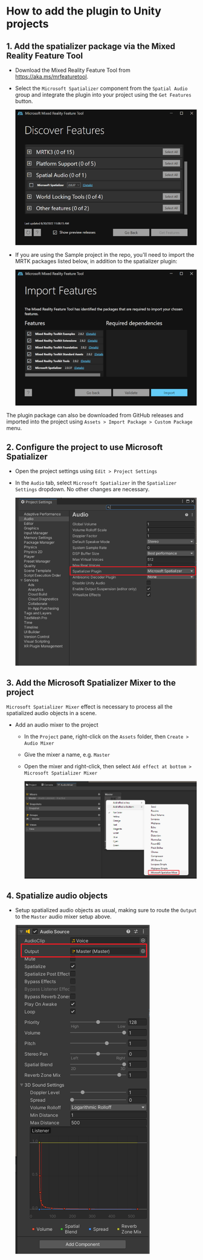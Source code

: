 # How to add the plugin to Unity projects

## 1. Add the spatializer package via the Mixed Reality Feature Tool
- Download the Mixed Reality Feature Tool from https://aka.ms/mrfeaturetool.
- Select the `Microsoft Spatializer` component from the `Spatial Audio` group and integrate the plugin into your project using the `Get Features` button.

    ![Mixed Reality Feature Tool](./Images/mrfeaturetool.png)

- If you are using the Sample project in the repo, you'll need to import the MRTK packages listed below, in addition to the spatializer plugin:

    ![Mixed Reality Feature Tool with Sample](./Images/SampleUpdateWithMRFeatureTool.png)

The plugin package can also be downloaded from GitHub releases and imported into the project using `Assets > Import Package > Custom Package` menu.  

## 2. Configure the project to use Microsoft Spatializer
- Open the project settings using `Edit > Project Settings`
- In the `Audio` tab, select `Microsoft Spatializer` in the `Spatializer Settings` dropdown. No other changes are necessary.

    ![Project Settings](./Images/ProjectSettings.png)

## 3. Add the Microsoft Spatializer Mixer to the project
`Microsoft Spatializer Mixer` effect is necessary to process all the spatialized audio objects in a scene.
- Add an audio mixer to the project
  - In the `Project` pane, right-click on the `Assets` folder, then `Create > Audio Mixer`
  - Give the mixer a name, e.g. `Master` 
  - Open the mixer and right-click, then select `Add effect at bottom > Microsoft Spatializer Mixer`

    ![Microsoft Spatializer Mixer](./Images/SpatializerMixerSetup.png)

## 4. Spatialize audio objects
- Setup spatialized audio objects as usual, making sure to route the `Output` to the `Master` audio mixer setup above.

    ![Audio Object Settings](./Images/AudioObjectSettings.png)



